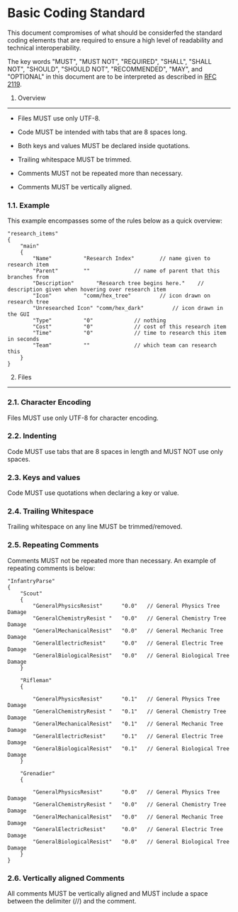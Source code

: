 Basic Coding Standard
==================

This document compromises of what should be considerfed the standard
coding elements that are required to ensure a high level of readability
and technical interoperability.

The key words "MUST", "MUST NOT", "REQUIRED", "SHALL", "SHALL NOT", "SHOULD",
"SHOULD NOT", "RECOMMENDED", "MAY", and "OPTIONAL" in this document are to be
interpreted as described in [RFC 2119].

[RFC 2119]: http://www.ietf.org/rfc/rfc2119.txt

1. Overview
-----------

- Files MUST use only UTF-8.

- Code MUST be intended with tabs that are 8 spaces long.

- Both keys and values MUST be declared inside quotations.

- Trailing whitespace MUST be trimmed.

- Comments MUST not be repeated more than necessary.

- Comments MUST be vertically aligned.

### 1.1. Example

This example encompasses some of the rules below as a quick overview:

```VDF
"research_items"
{
	"main"
	{
		"Name"			"Research Index"		// name given to research item
		"Parent"		""				// name of parent that this branches from
		"Description"		"Research tree begins here."	// description given when hovering over research item
		"Icon"			"comm/hex_tree"			// icon drawn on research tree
		"Unresearched Icon"	"comm/hex_dark"			// icon drawn in the GUI
		"Type"			"0"				// nothing
		"Cost"			"0"				// cost of this research item
		"Time"			"0"				// time to research this item in seconds
		"Team"			""				// which team can research this
	}
}
```

2. Files
-----------

### 2.1. Character Encoding

Files MUST use only UTF-8 for character encoding.

### 2.2. Indenting

Code MUST use tabs that are 8 spaces in length and MUST NOT use only spaces.

### 2.3. Keys and values

Code MUST use quotations when declaring a key or value.

### 2.4. Trailing Whitespace

Trailing whitespace on any line MUST be trimmed/removed.

### 2.5. Repeating Comments

Comments MUST not be repeated more than necessary. An example of repeating comments is below:

```VDF
"InfantryParse"
{
	"Scout"
	{
		"GeneralPhysicsResist"		"0.0"	// General Physics Tree Damage
		"GeneralChemistryResist	"  	"0.0" 	// General Chemistry Tree Damage
		"GeneralMechanicalResist" 	"0.0"	// General Mechanic Tree Damage
		"GeneralElectricResist"  	"0.0"	// General Electric Tree Damage
		"GeneralBiologicalResist"	"0.0" 	// General Biological Tree Damage
	}

	"Rifleman"
	{

		"GeneralPhysicsResist"		"0.1"	// General Physics Tree Damage
		"GeneralChemistryResist	"  	"0.1" 	// General Chemistry Tree Damage
		"GeneralMechanicalResist" 	"0.1"	// General Mechanic Tree Damage
		"GeneralElectricResist"  	"0.1"	// General Electric Tree Damage
		"GeneralBiologicalResist"	"0.1" 	// General Biological Tree Damage
	}

	"Grenadier"
	{

		"GeneralPhysicsResist"		"0.0"	// General Physics Tree Damage
		"GeneralChemistryResist	"  	"0.0" 	// General Chemistry Tree Damage
		"GeneralMechanicalResist" 	"0.0"	// General Mechanic Tree Damage
		"GeneralElectricResist"  	"0.0"	// General Electric Tree Damage
		"GeneralBiologicalResist"	"0.0" 	// General Biological Tree Damage
	}
}
```
### 2.6. Vertically aligned Comments

All comments MUST be vertically aligned and MUST include a space between
the delimiter (//) and the comment.
